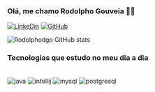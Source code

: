 
### Olá, me chamo Rodolpho Gouveia 🙋‍♂️

[![LinkeDin](https://img.shields.io/badge/LinkedIn-0077B5?style=for-the-badge&logo=linkedin&logoColor=white)](https://www.linkedin.com/in/rodolpho-gouveia)
[![GitHub](https://img.shields.io/badge/GitHub-100000?style=for-the-badge&logo=github&logoColor=white)](https://github.com/rodolphodgo)

![Rodolphodgo GitHub stats](https://github-readme-stats.vercel.app/api?username=rodolphodgo&show_icons=true&theme=tokyonight)

### Tecnologias que estudo no meu dia a dia

<div style="display: inlineblock"><br/>
    <img align="center" alt="java" src="https://img.shields.io/badge/Java-ED8B00?style=for-the-badge&logo=openjdk&logoColor=white">
    <img align="center" alt="intellij" src="https://img.shields.io/badge/IntelliJ_IDEA-000000.svg?style=for-the-badge&logo=intellij-idea&logoColor=white">
    <img align="center" alt="mysql" src="https://img.shields.io/badge/MySQL-005C84?style=for-the-badge&logo=mysql&logoColor=white">
    <img align="center" alt="postgresql" src="https://img.shields.io/badge/PostgreSQL-316192?style=for-the-badge&logo=postgresql&logoColor=white">
</div>
